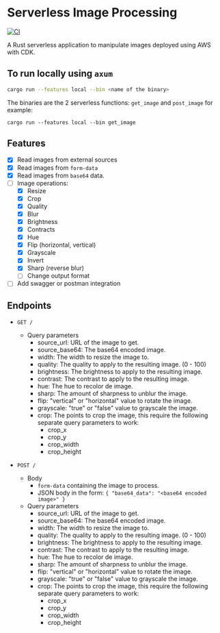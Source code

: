 # Serverless Image Processing

[![CI](https://github.com/Neo-Ciber94/Serverless-ImageProcessing/actions/workflows/ci.yml/badge.svg)](https://github.com/Neo-Ciber94/Serverless-ImageProcessing/actions/workflows/ci.yml)

A Rust serverless application to manipulate images deployed using AWS with CDK.

## To run locally using `axum`

```bash
cargo run --features local --bin <name of the binary>
```

The binaries are the 2 serverless functions: `get_image` and `post_image` for example:

`cargo run --features local --bin get_image`

## Features

- [x] Read images from external sources
- [x] Read images from `form-data`
- [x] Read images from `base64` data.
- [ ] Image operations:
  - [x] Resize
  - [x] Crop
  - [x] Quality
  - [x] Blur
  - [x] Brightness
  - [x] Contracts
  - [x] Hue
  - [x] Flip (horizontal, vertical)
  - [x] Grayscale
  - [x] Invert
  - [x] Sharp (reverse blur)
  - [ ] Change output format
- [ ] Add swagger or postman integration

## Endpoints

- `GET /`

  - Query parameters
    - source_url: URL of the image to get.
    - source_base64: The base64 encoded image.
    - width: The width to resize the image to.
    - quality: The quality to apply to the resulting image. (0 - 100)
    - brightness: The brightness to apply to the resulting image.
    - contrast: The contrast to apply to the resulting image.
    - hue: The hue to recolor de image.
    - sharp: The amount of sharpness to unblur the image.
    - flip: "vertical" or "horizontal" value to rotate the image.
    - grayscale: "true" or "false" value to grayscale the image.
    - crop: The points to crop the image, this require the following separate query parameters to work:
      - crop_x
      - crop_y
      - crop_width
      - crop_height

- `POST /`
  - Body
    - `form-data` containing the image to process.
    - JSON body in the form: `{ "base64_data": "<base64 encoded image>" }`
  - Query parameters
    - source_url: URL of the image to get.
    - source_base64: The base64 encoded image.
    - width: The width to resize the image to.
    - quality: The quality to apply to the resulting image. (0 - 100)
    - brightness: The brightness to apply to the resulting image.
    - contrast: The contrast to apply to the resulting image.
    - hue: The hue to recolor de image.
    - sharp: The amount of sharpness to unblur the image.
    - flip: "vertical" or "horizontal" value to rotate the image.
    - grayscale: "true" or "false" value to grayscale the image.
    - crop: The points to crop the image, this require the following separate query parameters to work:
      - crop_x
      - crop_y
      - crop_width
      - crop_height
